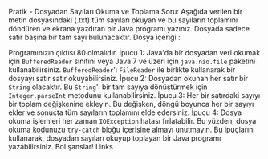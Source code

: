 Pratik - Dosyadan Sayıları Okuma ve Toplama
Soru: Aşağıda verilen bir metin dosyasındaki (.txt) tüm sayıları okuyan ve bu sayıların toplamını döndüren ve ekrana yazdıran bir Java programı yazınız. Dosyada sadece satır başına bir tam sayı bulunacaktır.
Dosya içeriği :

Programınızın çıktısı 80 olmalıdır.
İpucu 1: Java'da bir dosyadan veri okumak için `BufferedReader` sınıfını veya Java 7 ve üzeri için `java.nio.file` paketini kullanabilirsiniz. `BufferedReader`'ı `FileReader` ile birlikte kullanarak bir dosyayı satır satır okuyabilirsiniz.
İpucu 2: Dosyadan okunan her satır bir `String` olacaktır. Bu `String`'i bir tam sayıya dönüştürmek için `Integer.parseInt` metodunu kullanabilirsiniz.
İpucu 3: Her bir satırdaki sayıyı bir toplam değişkenine ekleyin. Bu değişken, döngü boyunca her bir sayıyı ekler ve sonuçta tüm sayıların toplamını elde edersiniz.
İpucu 4: Dosya okuma işlemleri her zaman `IOException` hatası fırlatabilir. Bu yüzden, dosya okuma kodunuzu `try-catch` bloğu içerisine almayı unutmayın.
Bu ipuçlarını kullanarak, dosyadan sayıları okuyup toplayan bir Java programı yazabilirsiniz. Bol şanslar!
Links